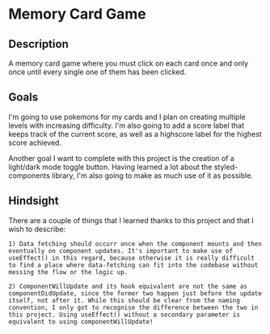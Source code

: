 # Memory Card Game 

## Description

A memory card game where you must click on each card once and only once until every single one of them has been clicked. 

## Goals

I'm going to use pokemons for my cards and I plan on creating multiple levels with increasing difficulty. I'm also going to add a score label that keeps track of the current score, as well as a highscore label for the highest score achieved.

Another goal I want to complete with this project is the creation of a light/dark mode toggle button. Having learned a lot about the styled-components library, I'm also going to make as much use of it as possible.

## Hindsight

There are a couple of things that I learned thanks to this project and that I wish to describe:

    1) Data fetching should occurr once when the component mounts and then eventually on component updates. It's important to make use of useEffect() in this regard, because otherwise it is really difficult to find a place where data-fetching can fit into the codebase without messing the flow or the logic up.
    
    2) ComponentWillUpdate and its hook equivalent are not the same as componentDidUpdate, since the former two happen just before the update itself, not after it. While this should be clear from the naming convention, I only got to recognise the difference between the two in this project. Using useEffect() without a secondary parameter is equivalent to using componentWillUpdate!